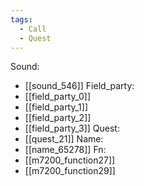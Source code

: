 ```yaml
---
tags:
  - Call
  - Quest
---
```

Sound:
- [[sound_546]]
Field_party:
- [[field_party_0]]
- [[field_party_1]]
- [[field_party_2]]
- [[field_party_3]]
Quest:
- [[quest_21]]
Name:
- [[name_65278]]
Fn:
- [[m7200_function27]]
- [[m7200_function29]]
